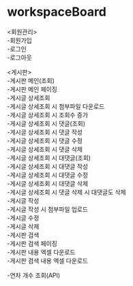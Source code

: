 # workspaceBoard

<회원관리>   
-회원가입   
-로그인   
-로그아웃   
   
<게시판>   
-게시판 메인(조회)   
-게시판 메인 페이징   
-게시글 상세조회   
-게시글 상세조회 시 첨부파일 다운로드   
-게시글 상세조회 시 조회수 증가   
-게시글 상세조회 시 댓글(조회)   
-게시글 상세조회 시 댓글 작성   
-게시글 상세조회 시 댓글 수정   
-게시글 상세조회 시 댓글 삭제   
-게시글 상세조회 시 대댓글(조회)   
-게시글 상세조회 시 대댓글 작성   
-게시글 상세조회 시 대댓글 수정   
-게시글 상세조회 시 대댓글 삭제  
-게시글 상세조회 시 댓글 삭제 시 대댓글도 삭제   
-게시글 작성   
-게시글 작성 시 첨부파일 업로드      
-게시글 수정   
-게시글 삭제   
-게시판 검색   
-게시판 검색 페이징     
-게시판 내용 엑셀 다운로드   
-게시판 검색 내용 엑셀 다운로드   
   
-연차 개수 조회(API)
